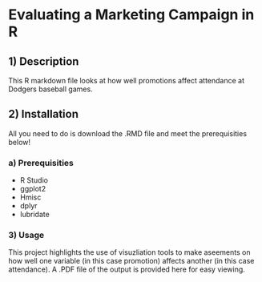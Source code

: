 # Evaluating a Marketing Campaign in R

## 1) Description
This R markdown file looks at how well promotions affect attendance at Dodgers baseball games.

## 2) Installation
All you need to do is download the .RMD file and meet the prerequisities below!

### a) Prerequisities
- R Studio
- ggplot2
- Hmisc
- dplyr
- lubridate

### 3) Usage
This project highlights the use of visuzliation tools to make aseements on how well one variable (in this case promotion) affects another (in this case attendance). A .PDF file of the output is provided here for easy viewing.
